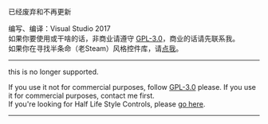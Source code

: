 已经废弃和不再更新 

编写、编译：Visual Studio 2017  
如果你要使用或干啥的话，非商业请遵守 [GPL-3.0](https://github.com/gordonwalkedby/Walkedbys_Library/blob/master/LICENSE)，商业的话请先联系我。  
如果你在寻找半条命（老Steam）风格控件库，请[点我](https://github.com/gordonwalkedby/Walkedbys_Library/blob/master/WL/HLControl/README.md)。

-----
this is no longer supported.

If you use it not for commercial purposes, follow [GPL-3.0](https://github.com/gordonwalkedby/Walkedbys_Library/blob/master/LICENSE) please. If you use it for commercial purposes, contact me first.  
If you're looking for Half Life Style Controls, please [go here](https://github.com/gordonwalkedby/Walkedbys_Library/blob/master/WL/HLControl/README.md).  

-----
